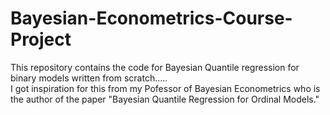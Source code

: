 # Bayesian-Econometrics-Course-Project
This repository contains the code for Bayesian Quantile regression for binary models written from scratch.....<br>
I got inspiration for this from my Pofessor of Bayesian Econometrics who is the author of the paper "Bayesian Quantile Regression for Ordinal Models."
